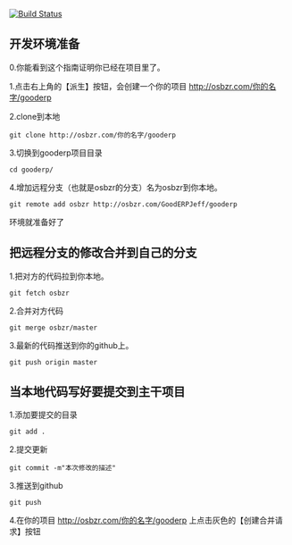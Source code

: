 
[![Build Status](http://ci.osbzr.com/api/badges/GoodERPJeff/gooderp/status.svg)](http://ci.osbzr.com/GoodERPJeff/gooderp)


开发环境准备
-------------
0.你能看到这个指南证明你已经在项目里了。

1.点击右上角的【派生】按钮，会创建一个你的项目 http://osbzr.com/你的名字/gooderp

2.clone到本地

    git clone http://osbzr.com/你的名字/gooderp

    
3.切换到gooderp项目目录

    cd gooderp/
    
4.增加远程分支（也就是osbzr的分支）名为osbzr到你本地。

    git remote add osbzr http://osbzr.com/GoodERPJeff/gooderp

    
环境就准备好了


把远程分支的修改合并到自己的分支
----------------------------
1.把对方的代码拉到你本地。

    git fetch osbzr

2.合并对方代码

    git merge osbzr/master

3.最新的代码推送到你的github上。

    git push origin master
    
当本地代码写好要提交到主干项目
-------------------------------
1.添加要提交的目录
    
    git add .
    
2.提交更新

    git commit -m"本次修改的描述"
    
3.推送到github

    git push
    
4.在你的项目 http://osbzr.com/你的名字/gooderp 上点击灰色的【创建合并请求】按钮